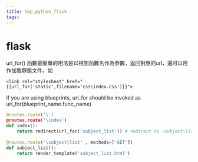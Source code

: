 ```yaml
---
title: tmp_python_flask
tags:
---
```

flask
===
url_for() 函數最簡單的用法是以視圖函數名作為參數，返回對應的url，還可以用作加載靜態文件，如
```
<link rel="stylesheet" href="{{url_for('static',filename='css\index.css')}}">
```

If you are using blueprints, url_for should be invoked as url_for(blueprint_name.func_name)
```python
@routes.route('\')
@routes.route('\index')
def index():
    return redirect(url_for('subject_list')) # redirect to \subject\list
    
@routes.route('\subject\list' , methods=['GET'])
def subject_list():
    return render_template('subject_list.html')
```